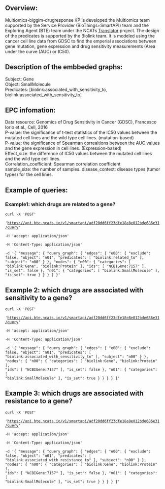 ## Overview:  
Multiomics-biggim-drugresponse KP is developed the Multiomics team supported by the Service Provider (BioThings+SmartAPI) team and the Exploring Agent (BTE) team under the NCATs [Translator](https://github.com/NCATSTranslator) project. The design of the predicates is supported by the Biolink team. It is modeled using the cancer cell line data from GDSC to find the emperial associations between gene mutation, gene expression and drug sensitivity measurements (Area under the curve (AUC) or IC50). 

## Description of the embbeded graphs:
Subject: Gene\
Object: SmallMolecule \
Predicates: [biolink:associated_with_sensitivity_to, biolink:associated_with_sensitivity_to]

## EPC infomation:
Data resource: Genomics of Drug Sensitivity in Cancer (GDSC), Francesco Iorio et al., Cell, 2016 \
P-value: the significance of t-test statistics of the IC50 values between the mutated cell lines and the wild type cell lines. (mutation-based)\
P-value: the significance of Spearman correaltions between the AUC values and the gene expression in cell lines. (Expression-based)\
Effect_size: the difference of IC50 values between the mutated cell lines and the wild type cell lines.\
Correlation_coefficient: Spearman correlation coefficient\
sample_size: the number of samples.
disease_context: disease types (tumor types) for the cell lines.

## Example of queries:
### Example1: which drugs are related to a gene?
<code>curl -X 'POST' \
  'https://api.bte.ncats.io/v1/smartapi/adf20dd6ff23dfe18e8e012bde686e31/query' \
  -H 'accept: application/json' \
  -H 'Content-Type: application/json' \
  -d '{
  "message": {
    "query_graph": {
      "edges": {
        "e00": {
          "exclude": false,
          "object": "n01",
          "predicates": [
            "biolink:related_to"
          ],
          "subject": "n00"
        }
      },
      "nodes": {
        "n00": {
          "categories": [
            "biolink:Gene",
            "biolink:Protein"
          ],
          "ids": [
            "NCBIGene:7157"
          ],
          "is_set": false
        },
        "n01": {
          "categories": [
            "biolink:SmallMolecule"
          ],
          "is_set": true
        }
      }
    }
  }
}'
</code>

## Example 2: which drugs are associated with sensitivity to a gene?
<code>curl -X 'POST' \
  'https://api.bte.ncats.io/v1/smartapi/adf20dd6ff23dfe18e8e012bde686e31/query' \
  -H 'accept: application/json' \
  -H 'Content-Type: application/json' \
  -d '{
  "message": {
    "query_graph": {
      "edges": {
        "e00": {
          "exclude": false,
          "object": "n01",
          "predicates": [
            "biolink:associated_with_sensitivity_to"
          ],
          "subject": "n00"
        }
      },
      "nodes": {
        "n00": {
          "categories": [
            "biolink:Gene",
            "biolink:Protein"
          ],
          "ids": [
            "NCBIGene:7157"
          ],
          "is_set": false
        },
        "n01": {
          "categories": [
            "biolink:SmallMolecule"
          ],
          "is_set": true
        }
      }
    }
  }
}'
</code>
## Example 3: which drugs are associated with resistance to a gene?
<code>curl -X 'POST' \
  'https://api.bte.ncats.io/v1/smartapi/adf20dd6ff23dfe18e8e012bde686e31/query' \
  -H 'accept: application/json' \
  -H 'Content-Type: application/json' \
  -d '{
  "message": {
    "query_graph": {
      "edges": {
        "e00": {
          "exclude": false,
          "object": "n01",
          "predicates": [
            "biolink:associated_with_resistance_to"
          ],
          "subject": "n00"
        }
      },
      "nodes": {
        "n00": {
          "categories": [
            "biolink:Gene",
            "biolink:Protein"
          ],
          "ids": [
            "NCBIGene:7157"
          ],
          "is_set": false
        },
        "n01": {
          "categories": [
            "biolink:SmallMolecule"
          ],
          "is_set": true
        }
      }
    }
  }
}'

</code>